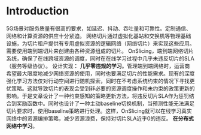 # Introduction
5G场景对服务质量有很高的要求，如延迟、抖动、吞吐量和可靠性。定制通信、网络和计算资源的供应十分紧迫。
网络切片通过虚拟化基站和交换机等物理基础设施，为切片租户提供有专用虚拟资源的逻辑网络（网络切片）来实现这些应用。需要使用端到端切片来创建由各种资源组成的切片。
OnSlicing，端到端网络切片系统，确保了在线跨域资源的调度，同时在在线学习过程中几乎未违反切片的SLA（服务等级协议）。
设计实现：
	**几乎零违规的学习**。管理端到端网络时，运营商希望最大限度地减少网络资源的使用，同时也要满足切片的性能需求。现有的深度强化学习方法仅对行动空间进行随机探索，同时在不考虑系统约束的情况下寻找更优策略。这就导致切片的表现会受到非必要的资源调度操作和未约束的政策更新的影响。于是文章设计了一种约束感知的策略更新方法，将违反切片SLA作为惩罚结合到奖励函数中。同时也设计了一种主动baseline切换机制，当预测性能无法满足切片要求时，使用baseline策略进行处理。这样，OnSlicing就可以在线学习真实网络中的资源编排策略，减少资源浪费，保持对切片SLA近乎0的违反。
	**在分布式网络中学习**。